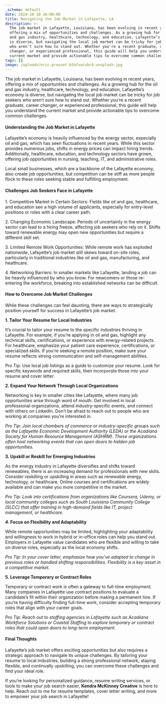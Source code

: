 ```yaml
---
_schema: default
date: 2024-10-10 16:00:00
title: Navigating the Job Market in Lafayette, LA
description: >-
  The job market in Lafayette, Louisiana, has been evolving in recent years,
  offering a mix of opportunities and challenges. As a growing hub for the oil
  and gas industry, healthcare, technology, and education, Lafayette’s economy
  is diverse, but navigating the local job market can be tricky for job seekers
  who aren't sure how to stand out. Whether you're a recent graduate, career
  changer, or experienced professional, this guide will help you understand the
  current market and provide actionable tips to overcome common challenges.
tags: []
image: /uploads/eric-prouzet-b3ufxwcvbc4-unsplash.jpg
---
```

The job market in Lafayette, Louisiana, has been evolving in recent years, offering a mix of opportunities and challenges. As a growing hub for the oil and gas industry, healthcare, technology, and education, Lafayette’s economy is diverse, but navigating the local job market can be tricky for job seekers who aren’t sure how to stand out. Whether you’re a recent graduate, career changer, or experienced professional, this guide will help you understand the current market and provide actionable tips to overcome common challenges.

#### **Understanding the Job Market in Lafayette**

Lafayette’s economy is heavily influenced by the energy sector, especially oil and gas, which has seen fluctuations in recent years. While this sector provides numerous jobs, shifts in energy prices can impact hiring trends. Additionally, healthcare, education, and technology sectors have grown, offering job opportunities in nursing, teaching, IT, and administrative roles.

Local small businesses, which are a backbone of the Lafayette economy, also create job opportunities, but competition can be stiff as more people flock to these roles seeking stable and fulfilling employment.

#### **Challenges Job Seekers Face in Lafayette**

1\. Competitive Market in Certain Sectors: Fields like oil and gas, healthcare, and education see a high volume of applicants, especially for entry-level positions or roles with a clear career path.

2\. Changing Economic Landscape: Periods of uncertainty in the energy sector can lead to a hiring freeze, affecting job seekers who rely on it. Shifts toward renewable energy may open new opportunities but require a different skill set.

3\. Limited Remote Work Opportunities: While remote work has exploded nationwide, Lafayette’s job market still skews toward on-site roles, particularly in traditional industries like oil and gas, manufacturing, and healthcare.

4\. Networking Barriers: In smaller markets like Lafayette, landing a job can be heavily influenced by who you know. For newcomers or those re-entering the workforce, breaking into established networks can be difficult.

#### How to Overcome Job Market Challenges

While these challenges can feel daunting, there are ways to strategically position yourself for success in Lafayette’s job market.

**1\. Tailor Your Resume for Local Industries**

It’s crucial to tailor your resume to the specific industries thriving in Lafayette. For example, if you’re applying in oil and gas, highlight any technical skills, certifications, or experience with energy-related projects. For healthcare, emphasize your patient care experience, certifications, or specialized skills. If you’re seeking a remote position, make sure your resume reflects strong communication and self-management abilities.

Pro Tip: Use local job listings as a guide to customize your resume. Look for specific keywords and required skills, then incorporate those into your resume and cover letter.

**2\. Expand Your Network Through Local Organizations**

Networking is key in smaller cities like Lafayette, where many job opportunities arise through word of mouth. Get involved in local professional organizations, attend industry-specific events, and connect with others on LinkedIn. Don’t be afraid to reach out to people who are working at companies you’re interested in.

*Pro Tip: Join local chambers of commerce or industry-specific groups such as the Lafayette Economic Development Authority (LEDA) or the Acadiana Society for Human Resource Management (ASHRM). These organizations often host networking events that can open doors to hidden job opportunities.*

**3\. Upskill or Reskill for Emerging Industries**

As the energy industry in Lafayette diversifies and shifts toward renewables, there is an increasing demand for professionals with new skills. Consider reskilling or upskilling in areas such as renewable energy, technology, or healthcare. Online courses and certifications are widely available and can make you more competitive in the market.

*Pro Tip: Look into certifications from organizations like Coursera, Udemy, or local community colleges such as South Louisiana Community College (SLCC) that offer training in high-demand fields like IT, project management, or healthcare.*

**4\. Focus on Flexibility and Adaptability**

While remote opportunities may be limited, highlighting your adaptability and willingness to work in hybrid or in-office roles can help you stand out. Employers in Lafayette value candidates who are flexible and willing to take on diverse roles, especially as the local economy shifts.

*Pro Tip: In your cover letter, emphasize how you’ve adapted to change in previous roles or handled shifting responsibilities. Flexibility is a key asset in a competitive market.*

**5\. Leverage Temporary or Contract Roles**

Temporary or contract work is often a gateway to full-time employment. Many companies in Lafayette use contract positions to evaluate a candidate’s fit within their organization before making a permanent hire. If you’re having difficulty finding full-time work, consider accepting temporary roles that align with your career goals.

*Pro Tip: Reach out to staffing agencies in Lafayette such as Acadiana Workforce Solutions or Coastal Staffing to explore temporary or contract roles that could open doors to long-term employment.*

#### Final Thoughts

Lafayette’s job market offers exciting opportunities but also requires a strategic approach to navigate its unique challenges. By tailoring your resume to local industries, building a strong professional network, staying flexible, and continually upskilling, you can overcome these challenges and find your ideal role.

If you’re looking for personalized guidance, resume writing services, or tools to make your job search easier, **Kendra McKinney Creative** is here to help. Reach out to me for resume templates, cover letter writing, and more to empower your job search in Lafayette!